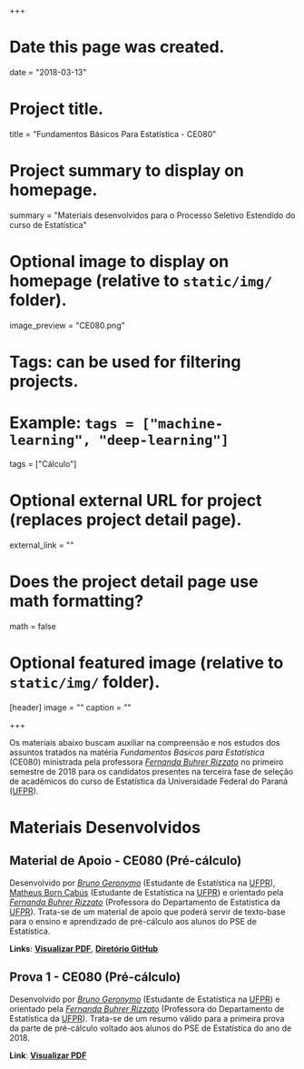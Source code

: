 +++
# Date this page was created.
date = "2018-03-13"

# Project title.
title = "Fundamentos Básicos Para Estatística - CE080"

# Project summary to display on homepage.
summary = "Materiais desenvolvidos para o Processo Seletivo Estendido do curso de Estatística"

# Optional image to display on homepage (relative to `static/img/` folder).
image_preview = "CE080.png"

# Tags: can be used for filtering projects.
# Example: `tags = ["machine-learning", "deep-learning"]`
tags = ["Cálculo"]

# Optional external URL for project (replaces project detail page).
external_link = ""

# Does the project detail page use math formatting?
math = false

# Optional featured image (relative to `static/img/` folder).
[header]
image = ""
caption = ""

+++

Os materiais abaixo buscam auxiliar na compreensão e nos estudos dos assuntos tratados na matéria *Fundamentos Básicos para Estatística* (CE080) ministrada pela professora [*Fernanda Buhrer Rizzato*](http://leg.ufpr.br/doku.php/pessoais:fernanda) no primeiro semestre de 2018 para os candidatos presentes na terceira fase de seleção de acadêmicos do curso de Estatística da Universidade Federal do Paraná ([UFPR](http://www.ufpr.br/)).

# Materiais Desenvolvidos

## Material de Apoio - CE080 (Pré-cálculo)

Desenvolvido por [*Bruno Geronymo*](https://bgeronymo.github.io) (Estudante de Estatística na [UFPR](http://www.ufpr.br)), [Matheus Born Cabús](https://github.com/cabusm) (Estudante de Estatística na [UFPR](http://www.ufpr.br)) e orientado pela [*Fernanda Buhrer Rizzato*](http://leg.ufpr.br/doku.php/pessoais:fernanda) (Professora do Departamento de Estatística da [UFPR](http://www.ufpr.br)). Trata-se de um material de apoio que poderá servir de texto-base para o ensino e aprendizado de pré-cálculo aos alunos do PSE de Estatística.

**Links**: [**Visualizar PDF**](https://bgeronymo.github.io/projetos/pse-2018/CE080.pdf), [**Diretório GitHub**](https://github.com/BGeronymo/Monitoria-CE080) 

## Prova 1 - CE080 (Pré-cálculo)

Desenvolvido por [*Bruno Geronymo*](https://bgeronymo.github.io) (Estudante de Estatística na [UFPR](http://www.ufpr.br)) e orientado pela [*Fernanda Buhrer Rizzato*](http://leg.ufpr.br/doku.php/pessoais:fernanda) (Professora do Departamento de Estatística da [UFPR](http://www.ufpr.br)). Trata-se de um resumo válido para a primeira prova da parte de pré-cálculo voltado aos alunos do PSE de Estatística do ano de 2018.

**Link**: [**Visualizar PDF**](https://bgeronymo.github.io/projetos/pse-2018/prova1.pdf)
